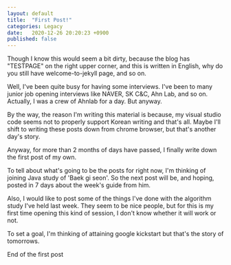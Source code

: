 ```yaml
---
layout: default
title:  "First Post!"
categories: Legacy
date:   2020-12-26 20:20:23 +0900
published: false
---
```


Though I know this would seem a bit dirty, because the blog has "TESTPAGE" on the right upper corner, and this is written in English, why do you still have welcome-to-jekyll page, and so on.

Well, I've been quite busy for having some interviews.
 I've been to many junior job opening interviews like NAVER, SK C&C, Ahn Lab, and so on.
 Actually, I was a crew of Ahnlab for a day.
 But anyway.

By the way, the reason I'm writing this material is because, my visual studio code seems not to properly support Korean writing and that's all.
 Maybe I'll shift to writing these posts down from chrome browser, but that's another day's story.

Anyway, for more than 2 months of days have passed, I finally write down the first post of my own.

To tell about what's going to be the posts for right now, I'm thinking of joining Java study of 'Baek gi seon'.
 So the next post will be, and hoping, posted in 7 days about the week's guide from him.

 Also, I would like to post some of the things I've done with the algorithm study I've held last week. 
 They seem to be nice people, but for this is my first time opening this kind of session, I don't know whether it will work or not.

 To set a goal, I'm thinking of attaining google kickstart but that's the story of tomorrows.

 End of the first post